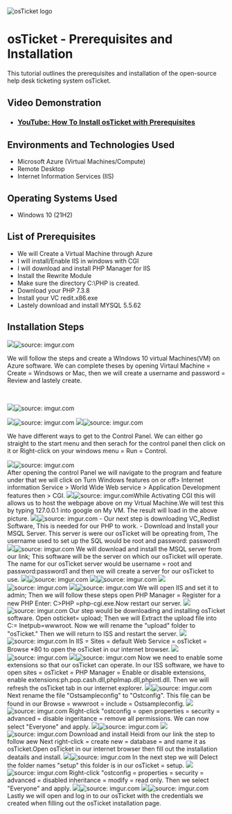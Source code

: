 # <p align="center">
<img src="https://i.imgur.com/Clzj7Xs.png" alt="osTicket logo"/>
</p>

<h1>osTicket - Prerequisites and Installation</h1>
This tutorial outlines the prerequisites and installation of the open-source help desk ticketing system osTicket.<br />


<h2>Video Demonstration</h2>

- ### [YouTube: How To Install osTicket with Prerequisites](https://www.youtube.com/watch?v=K7T_JjvEamg)

<h2>Environments and Technologies Used</h2>

- Microsoft Azure (Virtual Machines/Compute)
- Remote Desktop
- Internet Information Services (IIS)

<h2>Operating Systems Used </h2>

- Windows 10</b> (21H2)

<h2>List of Prerequisites</h2>

- We will Create a Virtual Machine through Azure
- I will install/Enable IIS in windows with CGI
- I will download and install PHP Manager for IIS
- Install the Rewrite Module
- Make sure the directory C:\PHP is created. 
- Download your PHP 7.3.8
- Install your VC redit.x86.exe
- Lastely download and install MYSQL 5.5.62

<h2>Installation Steps</h2>

<p>
<img src=<a href="<a href="https://imgur.com/0sMhwlJ"><img src="https://i.imgur.com/0sMhwlJ.png" title="source: imgur.com" /></a>
</p>
<p>
We will follow the steps and create a WIndows 10 virtual Machines(VM) on Azure software. We can complete theses by opening Virtaul Machine = Create = Windsows or Mac, then we will create a username and password = Review and lastely create.
</p>
<br />

<p>
<img src=" href="https://imgur.com/HMTrfjp"><img src="https://i.imgur.com/HMTrfjp.png" title="source: imgur.com" /></a>
</p>
<img src=<a  href="
                                                                                                 
The second step would be setting up a Remote Desktop Connection, This process would connect our virtual machines by using the assigned IP address when we created our Virtual machine in Azure. Use the correct credentials you created to sign into your virtual machine to keep everything organized.
</p>
<br />

<p>
<img src=<a href=<a href="https://imgur.com/DCoZGWl"><img src="https://i.imgur.com/DCoZGWl.png" title="source: imgur.com" /></a>
<img src=<a href="https://imgur.com/xwmzmUX"><img src="https://i.imgur.com/xwmzmUX.png" title="source: imgur.com" /></a>
</p>
<p>
We have different ways to get to the Control Panel. We can either go straight to the start menu and then serach for the control panel then click on it or Right-click on your windows menu = Run = Control.
  
</p>
<img src=
<img src=<a href="https://imgur.com/MeYMfzT"><img src="https://i.imgur.com/MeYMfzT.png" title="source: imgur.com" /></a>
<br />
After opening the control Panel we will navigate to the program and feature under that we will click  on Turn Windows features on or off> Internet information Service > World Wide Web service > Application Development features then > CGI.
<img src="<a href="https://imgur.com/eBXCfuf"><img src="https://i.imgur.com/eBXCfuf.png" title="source: imgur.com" /></a>While Activating CGI this will allows us to host the webpage above on my Vrtual Machine.We will test this by typing 127.0.0.1 into google on My VM. The result will load in the above picture.
 <img src=<a href="https://imgur.com/Yp66Sqp"><img src="https://i.imgur.com/Yp66Sqp.png" title="source: imgur.com" /></a>
- Our next step is downloading VC_Redlist Software, This is needed for our PHP to work.                  - Download and Install your MSQL Server.
   This server is were our osTicket will be opreating from, The username used to set up the SQL would
                                                                                                    be root and password: password1
<img src =<a href="https://imgur.com/GO1buxc"><img src="https://i.imgur.com/GO1buxc.png" title="source: imgur.com" /></a>
We will download and install the MSQL server from our link; This software will be the server on which our osTicket will operate. The name for our osTicket server would be username = root and password:password1 and then we will create a server for our osTicket to use.
<img src= <a href="https://imgur.com/P2QenYi"><img src="https://i.imgur.com/P2QenYi.png" title="source: imgur.com" /></a>
<img src=<a href="https://imgur.com/AV5Erog"><img src="https://i.imgur.com/AV5Erog.png" title="source: imgur.com" /></a>
<img src=<a href="https://imgur.com/7rty0Pr"><img src="https://i.imgur.com/7rty0Pr.png" title="source: imgur.com" /></a>
<img src=<a href="https://imgur.com/JOdfaPp"><img src="https://i.imgur.com/JOdfaPp.png" title="source: imgur.com" /></a>
We will open IIS and set it to admin; Then we will follow these steps open PHP Manager = Register for a new PHP Enter: C>PHP =php-cgi.exe.Now restart our server. 
<img src= <a href="https://imgur.com/4fDrd8d"><img src="https://i.imgur.com/4fDrd8d.png" title="source: imgur.com" /></a>
 Our step would be downloading and installing osTicket software. Open osticket= upload; Then we will Extract the upload file into C:= lnetpub=wwwroot. Now we will rename the "upload" folder to "osTicket." Then we will return to ISS and restart the server.
<img src=<a href="https://imgur.com/2GfI5Nl"><img src="https://i.imgur.com/2GfI5Nl.png" title="source: imgur.com" /></a>
In IIS = Sites = default Web Service = osTicket = Browse *80 to open the osTicket in our internet browser.                                                                                                                
<img src=<a href="https://imgur.com/fstEYSy"><img src="https://i.imgur.com/fstEYSy.png" title="source: imgur.com" /></a>
<img src= <a href="https://imgur.com/vO3mkXr"><img src="https://i.imgur.com/vO3mkXr.png" title="source: imgur.com" /></a>
Now we need to enable some extensions so that our osTicket can operate. In our ISS software, we have to open sites = osTicket = PHP Manager = Enable or disable extensions, enable extensions:ph.pop.cash.dll,phplmap.dll,phpintl.dll. Then we will refresh the osTicket tab in our internet explorer.
<img src=<a href="https://imgur.com/cnl6WfD"><img src="https://i.imgur.com/cnl6WfD.png" title="source: imgur.com" /></a>
Next rename the file "Ostsampleconfig" to "Ostconfig". This file can be found in our Browse = wwwroot = include = Ostsampleconfig.
<img src=<a href="https://imgur.com/UR5JbT9"><img src="https://i.imgur.com/UR5JbT9.png" title="source: imgur.com" /></a>
Right-click "ostconfig = open properties = security = advanced = disable ingeritance = remove all permissions. We can now select "Everyone" and apply.                                                     
<img src=<a href="https://imgur.com/Cd5egeh"><img src="https://i.imgur.com/Cd5egeh.png" title="source: imgur.com" /></a>
<img src=<a href="https://imgur.com/8OPYOIw"><img src="https://i.imgur.com/8OPYOIw.png" title="source: imgur.com" /></a>
Download and install Heidi from our link the step to follow aew Next right-click = create new = database = and name it as osTicket.Open osTicket in our internet browser then fill out the installation deatails and install.
<img src=<a href="https://imgur.com/ss14rqV"><img src="https://i.imgur.com/ss14rqV.png" title="source: imgur.com" /></a>
In the next step we will Delect the folder names "setup" this folder is in our osTicket = setup.
<img src=<a href="https://imgur.com/dAgOcck"><img src="https://i.imgur.com/dAgOcck.png" title="source: imgur.com" /></a>
Right-click "ostconfig = properties = security = advanced = disabled inheritance = modify = read only. Then we select "Everyone" and apply.
<img src=<a href="https://imgur.com/7J24XbJ"><img src="https://i.imgur.com/7J24XbJ.png" title="source: imgur.com" /></a>
<img src=<a href="https://imgur.com/YNwPojY"><img src="https://i.imgur.com/YNwPojY.png" title="source: imgur.com" /></a>
Lastly we will open and log in to our osTicket with the credentials we created when filling out the osTicket installation page.
